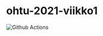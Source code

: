 # ohtu-2021-viikko1

![Github Actions](https://github.com/attkauppi/ohtu-2021-viikko1/workflows/CI/badge.svg)